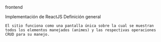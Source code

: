 frontend

Implementación de ReactJS
Definición general

    El sitio funciona como una pantalla única sobre la cual se muestran todos los elementos manejados (animes) y las respectivas operaciones CRUD para su manejo.
 
